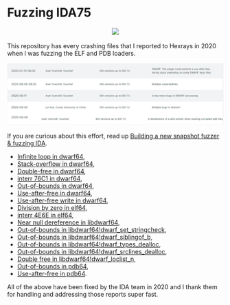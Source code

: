 # Fuzzing IDA75

<p align='center'>
<img src='pics/wtf_ida.gif'>
</p>

This repository has every crashing files that I reported to Hexrays in 2020 when I was fuzzing the ELF and PDB loaders.

<p align='center'>
<img src='pics/bounty.png'>
</p>

If you are curious about this effort, read up [Building a new snapshot fuzzer & fuzzing IDA](https://doar-e.github.io/blog/2021/07/15/building-a-new-snapshot-fuzzer-fuzzing-ida/).

- [Infinite loop in dwarf64](dwarf64-dos-infloop/),
- [Stack-overflow in dwarf64](dwarf64-dos-stackov/),
- [Double-free in dwarf64](dwarf64-doublefree/),
- [interr 76C1 in dwarf64](dwarf64-interr76C1/),
- [Out-of-bounds in dwarf64](dwarf64-oob-1/),
- [Use-after-free in dwarf64](dwarf64-uaf/),
- [Use-after-free write in dwarf64](dwarf64-uaf-write-75eaf075/),
- [Division by zero in elf64](elf64-dos-divzero/),
- [interr 4E6E in elf64](elf64-interr4E6E/),
- [Near null dereference in libdwarf64](libdwarf64-nearnull-dwarf_errmsg/),
- [Out-of-bounds in libdwarf64!dwarf_set_stringcheck](libdwarf64-oob-dwarf_set_stringcheck/),
- [Out-of-bounds in libdwarf64!dwarf_siblingof_b](libdwarf64-oob-dwarf_siblingof_b/),
- [Out-of-bounds in libdwarf64!dwarf_types_dealloc](libdwarf64-oob-dwarf_types_dealloc/),
- [Out-of-bounds in libdwarf64!dwarf_srclines_dealloc](libdwarf64-oob-memcpy/),
- [Double free in libdwarf64!dwarf_loclist_n](libdwarf-doublefree/),
- [Out-of-bounds in pdb64](pdb64-oob/),
- [Use-after-free in pdb64](pdb64-uaf/).

All of the above have been fixed by the IDA team in 2020 and I thank them for handling and addressing those reports super fast.
